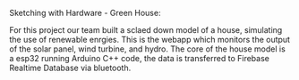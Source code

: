 Sketching with Hardware - Green House:

For this project our team built a sclaed down model of a house, simulating the use of renewable enrgies.
This is the webapp which monitors the output of the solar panel, wind turbine, and hydro.
The core of the house model is a esp32 running Arduino C++ code, the data is transferred to Firebase Realtime Database via bluetooth.
